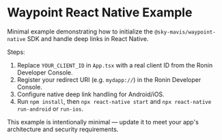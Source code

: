 # Waypoint React Native Example

Minimal example demonstrating how to initialize the `@sky-mavis/waypoint-native` SDK and handle deep links in React Native.

Steps:

1. Replace `YOUR_CLIENT_ID` in `App.tsx` with a real client ID from the Ronin Developer Console.
2. Register your redirect URI (e.g. `mydapp://`) in the Ronin Developer Console.
3. Configure native deep link handling for Android/iOS.
4. Run `npm install`, then `npx react-native start` and `npx react-native run-android` or `run-ios`.

This example is intentionally minimal — update it to meet your app's architecture and security requirements.

